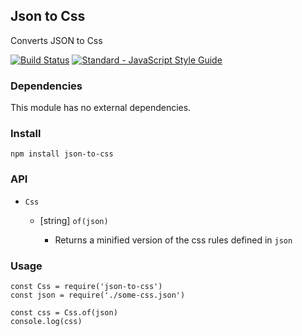 ## Json to Css

Converts JSON to Css

[![Build Status](https://travis-ci.org/desirable-objects/json-to-css.svg?branch=master)](https://travis-ci.org/desirable-objects/json-to-css) [![Standard - JavaScript Style Guide](https://img.shields.io/badge/code%20style-standard-brightgreen.svg)](http://standardjs.com/)

### Dependencies

This module has no external dependencies.

### Install

`npm install json-to-css`

### API

* <class> `Css`
  * [string] <static> `of(json)`
    * Returns a minified version of the css rules defined in `json`

### Usage

```
const Css = require('json-to-css')
const json = require('./some-css.json')

const css = Css.of(json)
console.log(css)
```